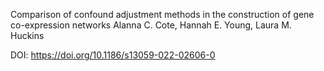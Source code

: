 Comparison of confound adjustment methods in the construction of gene co-expression networks
Alanna C. Cote, Hannah E. Young, Laura M. Huckins

DOI: https://doi.org/10.1186/s13059-022-02606-0
